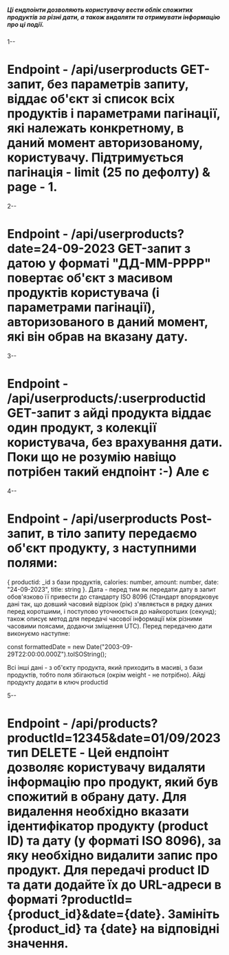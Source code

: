 ##### Ці ендпоінти дозволяють користувачу вести облік спожитих продуктів за різні дати, а також видаляти та отримувати інформацію про ці події.

1--

# Endpoint - /api/userproducts GET-запит, без параметрів запиту, віддає об'єкт зі список всіх продуктів і параметрами пагінації, які належать конкретному, в даний момент авторизованому, користувачу. Підтримується пагінація - limit (25 по дефолту) & page - 1.

2--

# Endpoint - /api/userproducts?date=24-09-2023 GET-запит з датою у форматі "ДД-ММ-РРРР" повертає об'єкт з масивом продуктів користувача (і параметрами пагінації), авторизованого в даний момент, які він обрав на вказану дату.

3--

# Endpoint - /api/userproducts/:userproductid GET-запит з айді продукта віддає один продукт, з колекції користувача, без врахування дати. Поки що не розумію навіщо потрібен такий ендпоінт :-) Але є

4--

# Endpoint - /api/userproducts Post-запит, в тіло запиту передаємо об'єкт продукту, з наступними полями:

{ productid: \_id з бази продуктів, calories: number, amount: number, date: "24-09-2023", title:
string }. Дата - перед тим як передати дату в запит обов'язково її привести до стандарту ISO 8096
(Стандарт впорядковує дані так, що довший часовий відрізок (рік) з'являється в рядку даних перед
коротшими, і поступово уточнюється до найкоротших (секунд); також описує метод для передачі часової
інформації між різними часовими поясами, додаючи зміщення UTC). Перед передачею дати виконуємо
наступне:

const formattedDate = new Date("2003-09-29T22:00:00.000Z").toISOString();

Всі інші дані - з об'єкту продукта, який приходить в масиві, з бази продуктів, тобто поля збігаються
(окрім weight - не потрібно). Айді продукту додати в ключ productid

5--

# Endpoint - /api/products?productId=12345&date=01/09/2023 тип DELETE - Цей ендпоінт дозволяє користувачу видаляти інформацію про продукт, який був спожитий в обрану дату. Для видалення необхідно вказати ідентифікатор продукту (product ID) та дату (у форматі ISO 8096), за яку необхідно видалити запис про продукт. Для передачі product ID та дати додайте їх до URL-адреси в форматі ?productId={product_id}&date={date}. Замініть {product_id} та {date} на відповідні значення.

